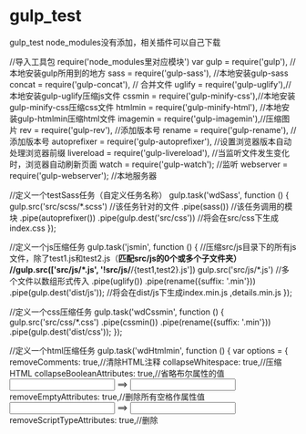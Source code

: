 # gulp_test
gulp_test
node_modules没有添加，相关插件可以自己下载

//导入工具包 require('node_modules里对应模块')
var gulp = require('gulp'), //本地安装gulp所用到的地方
    sass = require('gulp-sass'),  //本地安装gulp-sass
    concat = require('gulp-concat'), // 合并文件
    uglify = require('gulp-uglify'),//本地安装gulp-uglify压缩js文件
    cssmin = require('gulp-minify-css'),//本地安装gulp-minify-css压缩css文件
    htmlmin = require('gulp-minify-html'), //本地安装gulp-htmlmin压缩html文件
    imagemin = require('gulp-imagemin'),//压缩图片
    rev = require('gulp-rev'), //添加版本号
    rename = require('gulp-rename'), //添加版本号
    autoprefixer = require('gulp-autoprefixer'), //设置浏览器版本自动处理浏览器前缀
    livereload = require('gulp-livereload'),  //当监听文件发生变化时，浏览器自动刷新页面
    watch = require('gulp-watch'); //监听
	webserver = require('gulp-webserver'); //本地服务器
	
	
	
//定义一个testSass任务（自定义任务名称）
gulp.task('wdSass', function () {
    gulp.src('src/scss/*.scss') //该任务针对的文件
        .pipe(sass()) //该任务调用的模块
        .pipe(autoprefixer())
        .pipe(gulp.dest('src/css')) //将会在src/css下生成index.css
});

//定义一个js压缩任务
gulp.task('jsmin', function () {
	//压缩src/js目录下的所有js文件，除了test1.js和test2.js（**匹配src/js的0个或多个子文件夹）
    //gulp.src(['src/js/*.js', '!src/js/**/{test1,test2}.js']) 
    gulp.src('src/js/*.js') //多个文件以数组形式传入
        .pipe(uglify())
        .pipe(rename({suffix: '.min'}))
        .pipe(gulp.dest('dist/js')); //将会在dist/js下生成index.min.js ,details.min.js
});

//定义一个css压缩任务
gulp.task('wdCssmin', function () {
    gulp.src('src/css/*.css')
        .pipe(cssmin())
        .pipe(rename({suffix: '.min'}))
        .pipe(gulp.dest('dist/css'));
});

//定义一个html压缩任务
gulp.task('wdHtmlmin', function () {
    var options = {
        removeComments: true,//清除HTML注释
        collapseWhitespace: true,//压缩HTML
        collapseBooleanAttributes: true,//省略布尔属性的值 <input checked="true"/> ==> <input />
        removeEmptyAttributes: true,//删除所有空格作属性值 <input id="" /> ==> <input />
        removeScriptTypeAttributes: true,//删除<script>的type="text/javascript"
        removeStyleLinkTypeAttributes: true,//删除<style>和<link>的type="text/css"
        minifyJS: true,//压缩页面JS
        minifyCSS: true//压缩页面CSS
    };
    gulp.src('src/*.html')
        .pipe(htmlmin(options))
        .pipe(gulp.dest('dist/html'));
});

//定义一个图片压缩任务
gulp.task('wdImagemin', function () {
    gulp.src('src/img/*.{png,jpg,gif,ico}')
        .pipe(imagemin())
        .pipe(gulp.dest('dist/img'));
});

//处理浏览器前缀
gulp.task('wdAutoFx', function () {
    gulp.src('src/css/*.css')
        .pipe(autoprefixer({
            browsers: ['last 2 versions', 'Android >= 4.0'],
            cascade: true, //是否美化属性值 默认：true 像这样：
            //-webkit-transform: rotate(45deg);
            //        transform: rotate(45deg);
            remove:true //是否去掉不必要的前缀 默认：true 
        }))
        .pipe(gulp.dest('dist/css'));
});

gulp.task("webserver",function(){
	gulp.src("./src") //服务器目录（.代表根目录）
	.pipe(webserver({  //运行gulp-webserver
		host: '192.168.1.116', //地址，可不写，不写的话，默认localhost
        port: '8000', //端口号，可不写，默认8000
		livereload:true,  //启动LiveReload
		open:true   //服务器启动时自动打开网页
	}))
})
gulp.task('watch', function() {
    gulp.watch('src/scss/*.scss', ['wdSass']); //监控css文件
    gulp.watch('src/js/*.js', ['jsmin']); //监控js文件
    gulp.watch(['src/*.html'], ['wdHtmlmin']); //监控html文件
}); //执行gulp server开启服务器


gulp.task('default',['wdSass','jsmin','wdCssmin','wdHtmlmin','wdImagemin','wdAutoFx','webserver','watch']); //定义默认任务
